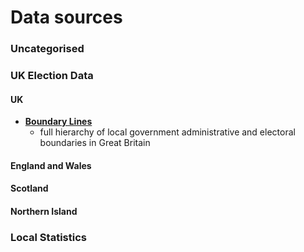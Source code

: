 # Data sources

### Uncategorised

### UK Election Data
#### UK
* [__Boundary Lines__](https://www.ordnancesurvey.co.uk/business-and-government/products/boundary-line.html)
  * full hierarchy of local government administrative and electoral boundaries in Great Britain

#### England and Wales

#### Scotland

#### Northern Island

### Local Statistics
